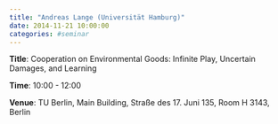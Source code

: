 ```yaml
---
title: "Andreas Lange (Universität Hamburg)"
date: 2014-11-21 10:00:00
categories: #seminar
---
```


**Title**: Cooperation on Environmental Goods: Infinite Play, Uncertain Damages, and Learning  

**Time**: 10:00 - 12:00  

**Venue**: TU Berlin, Main Building, Straße des 17. Juni 135, Room H 3143, Berlin
